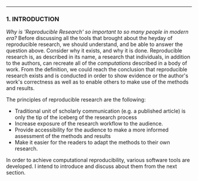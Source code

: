- - -

### **1. INTRODUCTION**

_Why is 'Reproducible Research' so important to so many people in modern era?_ Before discussing all the tools that brought about the heyday of reproducible research, we should understand, and be able to answer the question above. Consider why it exists, and why it is done. Reproducible research is, as described in its name, a research that individuals, in addition to the authors, can recreate all of the *computations* described in a body of work. From the definition, we could reach the conclusion that reproducible research exists and is conducted in order to show evidence or the author's work's correctness as well as to enable others to make use of the methods and results.

The principles of reproducible research are the following:

* Traditional unit of scholarly communication (e.g. a published article) is only the tip of the iceberg of the research process
* Increase exposure of the research workflow to the audience.
* Provide accessibility for the audience to make a more informed assessment of the methods and results
* Make it easier for the readers to adapt the methods to their own research.

In order to achieve computational reproducibility, various software tools are developed. I intend to introduce and discuss about them from the next section.


